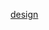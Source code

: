 [design](https://www.figma.com/file/Eux1jU89iuO8ioYER7QDwx/English-Workouts?node-id=0-1&t=ehm5mg0KePl58Paj-0)
